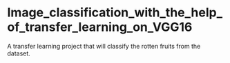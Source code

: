# Image_classification_with_the_help_of_transfer_learning_on_VGG16
A transfer learning project that will classify the rotten fruits from the dataset. 
